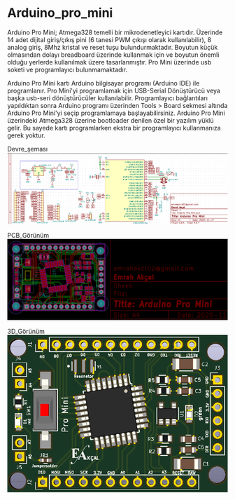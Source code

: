 # Arduino_pro_mini
Arduino Pro Mini; Atmega328 temelli bir mikrodenetleyici kartıdır. Üzerinde 14 adet dijital giriş/çıkış pini (6 tanesi PWM çıkışı olarak kullanılabilir), 8 analog giriş, 8Mhz kristal ve reset tuşu bulundurmaktadır. Boyutun küçük olmasından dolayı breadboard üzerinde kullanmak için ve boyutun önemli olduğu yerlerde kullanılmak üzere tasarlanmıştır. Pro Mini üzerinde usb soketi ve programlayıcı bulunmamaktadır.

Arduino Pro Mini kartı Arduino bilgisayar programı (Arduino IDE) ile programlanır.  Pro Mini'yi programlamak için USB-Serial Dönüştürücü veya başka usb-seri dönüştürücüler kullanılabilir.
Programlayıcı bağlantıları yapıldıktan sonra Arduino programı üzerinden Tools > Board sekmesi altında Arduino Pro Mini'yi seçip programlamaya başlayabilirsiniz. Arduino Pro Mini üzerindeki Atmega328 üzerine bootloader denilen özel bir yazılım yüklü gelir. Bu sayede kartı programlarken ekstra bir programlayıcı kullanmanıza gerek yoktur.

Devre_şeması
<img src='https://github.com/EmrahAKCAL/Arduino_pro_mini/blob/master/arduino.schema.png' with='300'>

PCB_Görünüm
<img src='https://github.com/EmrahAKCAL/Arduino_pro_mini/blob/master/arduino%20pro%20mini_pcb.png' with='300'>


3D_Görünüm
<img src='https://github.com/EmrahAKCAL/Arduino_pro_mini/blob/master/arduino%20pro%20mini_3d.png' with='300'>
